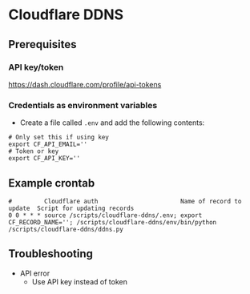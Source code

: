 # Cloudflare DDNS
## Prerequisites
### API key/token
https://dash.cloudflare.com/profile/api-tokens
### Credentials as environment variables
* Create a file called `.env` and add the following contents:
```
# Only set this if using key
export CF_API_EMAIL=''
# Token or key
export CF_API_KEY=''
```
## Example crontab
```
#         Cloudflare auth                       Name of record to update  Script for updating records
0 0 * * * source /scripts/cloudflare-ddns/.env; export CF_RECORD_NAME=''; /scripts/cloudflare-ddns/env/bin/python /scripts/cloudflare-ddns/ddns.py
```
## Troubleshooting
* API error
  * Use API key instead of token
